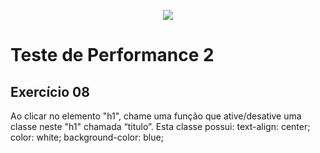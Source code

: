 <p align="center">
    <img src="https://www.infnet.edu.br/infnet/wp-content/themes/infnet.homepage//assets/img/LogoInfnetRodape.png"/>
</p>

# Teste de Performance 2

## Exercício 08

Ao clicar no elemento "h1", chame uma função que ative/desative uma classe neste "h1" chamada “titulo”. Esta classe possui:
text-align: center;
color: white;
background-color: blue;
